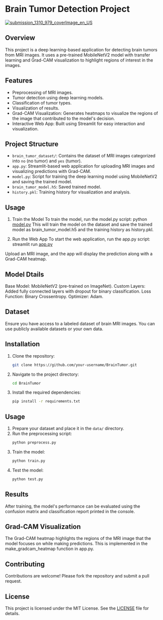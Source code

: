 # Brain Tumor Detection Project
[![submission_1310_979_coverImage_en_US](https://github.com/user-attachments/assets/1e748812-c9e5-471b-ad3a-3cbbeb4e665a)](https://www.google.com/url?sa=i&url=https%3A%2F%2Fwww.mdpi.com%2F2076-3417%2F13%2F6%2F3808&psig=AOvVaw1IYZUgEdCthFCYjbf2FR1T&ust=1744794851903000&source=images&cd=vfe&opi=89978449&ved=0CBQQjRxqFwoTCNDxhMvZ2YwDFQAAAAAdAAAAABAJ)

## Overview

This project is a deep learning-based application for detecting brain tumors from MRI images. It uses a pre-trained MobileNetV2 model with transfer learning and Grad-CAM visualization to highlight regions of interest in the images.

## Features
- Preprocessing of MRI images.
- Tumor detection using deep learning models.
- Classification of tumor types.
- Visualization of results.
- Grad-CAM Visualization: Generates heatmaps to visualize the regions of the image 
  that contributed to the model's decision.
- Interactive Web App: Built using Streamlit for easy interaction and visualization.

## Project Structure
- `brain_tumor_dataset/`: Contains the dataset of MRI images categorized into `no` (no tumor) and `yes` (tumor).
- `app.py`: Streamlit-based web application for uploading MRI images and visualizing predictions with Grad-CAM.
- `model.py`: Script for training the deep learning model using MobileNetV2 and saving the trained model.
- `brain_tumor_model.h5`: Saved trained model.
- `history.pkl`: Training history for visualization and analysis.

## Usage 
1. Train the Model
To train the model, run the model.py script:
python [model.py](http://_vscodecontentref_/4)
This will train the model on the dataset and save the trained model as brain_tumor_model.h5 and the training history as history.pkl.

2. Run the Web App
To start the web application, run the app.py script:
streamlit run [app.py](http://_vscodecontentref_/5)

Upload an MRI image, and the app will display the prediction along with a Grad-CAM heatmap.

## Model Dtails
Base Model: MobileNetV2 (pre-trained on ImageNet).
Custom Layers: Added fully connected layers with dropout for binary classification.
Loss Function: Binary Crossentropy.
Optimizer: Adam.

## Dataset
Ensure you have access to a labeled dataset of brain MRI images. You can use publicly available datasets or your own data.

## Installation
1. Clone the repository:
    ```bash
    git clone https://github.com/your-username/BrainTumor.git
    ```
2. Navigate to the project directory:
    ```bash
    cd BrainTumor
    ```
3. Install the required dependencies:
    ```bash
    pip install -r requirements.txt
    ```

## Usage
1. Prepare your dataset and place it in the `data/` directory.
2. Run the preprocessing script:
    ```bash
    python preprocess.py
    ```
3. Train the model:
    ```bash
    python train.py
    ```
4. Test the model:
    ```bash
    python test.py
    ```

## Results
After training, the model's performance can be evaluated using the confusion matrix and classification report printed in the console.

## Grad-CAM Visualization
The Grad-CAM heatmap highlights the regions of the MRI image that the model focuses on while making predictions. This is implemented in the make_gradcam_heatmap function in app.py.

## Contributing
Contributions are welcome! Please fork the repository and submit a pull request.

## License
This project is licensed under the MIT License. See the [LICENSE](LICENSE) file for details.
